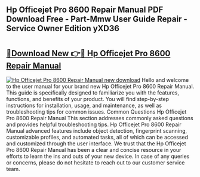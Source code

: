 ## Hp Officejet Pro 8600 Repair Manual PDF Download Free - Part-Mmw User Guide Repair - Service Owner Edition yXD36

# <h2><a href="http://bc53628.oget.top/?id=Hp+Officejet+Pro+8600+Repair+Manual">🔗Download New 👉🔴 Hp Officejet Pro 8600 Repair Manual</a></h2>

[![Hp Officejet Pro 8600 Repair Manual new download](https://i.imgur.com/5g1atiW.png)](http://bc53628.oget.top/?id=Hp+Officejet+Pro+8600+Repair+Manual)
Hello and welcome to the user manual for your brand new Hp Officejet Pro 8600 Repair Manual. This guide is specifically designed to familiarize you with the features, functions, and benefits of your product. You will find step-by-step instructions for installation, usage, and maintenance, as well as troubleshooting tips for common issues. Common Questions Hp Officejet Pro 8600 Repair Manual This section addresses commonly asked questions and provides helpful troubleshooting tips. Hp Officejet Pro 8600 Repair Manual advanced features include object detection, fingerprint scanning, customizable profiles, and automated tasks, all of which can be accessed and customized through the user interface. We trust that the Hp Officejet Pro 8600 Repair Manual has been a clear and concise resource in your efforts to learn the ins and outs of your new device. In case of any queries or concerns, please do not hesitate to reach out to our customer service team.
